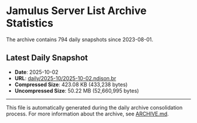 # Jamulus Server List Archive Statistics

The archive contains 794 daily snapshots since 2023-08-01.

## Latest Daily Snapshot

- **Date**: 2025-10-02
- **URL**: [daily/2025-10/2025-10-02.ndjson.br](https://jamulus-archive.ap-south-1.linodeobjects.com/main/daily/2025-10/2025-10-02.ndjson.br)
- **Compressed Size**: 423.08 KB (433,238 bytes)
- **Uncompressed Size**: 50.22 MB (52,660,995 bytes)

---

This file is automatically generated during the daily archive consolidation process.
For more information about the archive, see [ARCHIVE.md](ARCHIVE.md).
